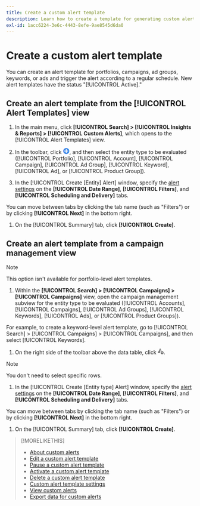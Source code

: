 ```yaml
---
title: Create a custom alert template
description: Learn how to create a template for generating custom alerts.
exl-id: 1acc6224-3e6c-4443-8efe-9ae8545d6da0
---
```

# Create a custom alert template

You can create an alert template for portfolios, campaigns, ad groups, keywords, or ads and trigger the alert according to a regular schedule. New alert templates have the status "[!UICONTROL Active]."

## Create an alert template from the [!UICONTROL Alert Templates] view

1.  In the main menu, click **[!UICONTROL Search] > [!UICONTROL Insights & Reports] > [!UICONTROL Custom Alerts]**, which opens to the [!UICONTROL Alert Templates] view.

1.  In the toolbar, click ![Create](/help/search-social-commerce/assets/add.png "Create"), and then select the entity type to be evaluated ([!UICONTROL Portfolio], [!UICONTROL Account], [!UICONTROL Campaign], [!UICONTROL Ad Group], [!UICONTROL Keyword], [!UICONTROL Ad], or [!UICONTROL Product Group]).

1.  In the [!UICONTROL Create \[Entity\] Alert] window, specify the [alert settings](alert-template-settings.md) on the **[!UICONTROL Date Range]**, **[!UICONTROL Filters]**, and **[!UICONTROL Scheduling and Delivery]** tabs.

   You can move between tabs by clicking the tab name (such as "Filters") or by clicking **[!UICONTROL Next]** in the bottom right.

1.  On the [!UICONTROL Summary] tab, click **[!UICONTROL Create]**.

## Create an alert template from a campaign management view

>[!NOTE]
>
>This option isn't available for portfolio-level alert templates.

1.  Within the **[!UICONTROL Search] > [!UICONTROL Campaigns] > [!UICONTROL Campaigns]** view, open the campaign management subview for the entity type to be evaluated ([!UICONTROL Accounts], [!UICONTROL Campaigns], [!UICONTROL Ad Groups], [!UICONTROL Keywords], [!UICONTROL Ads], or [!UICONTROL Product Groups]).
    
   For example, to create a keyword-level alert template, go to [!UICONTROL Search] > [!UICONTROL Campaigns] > [!UICONTROL Campaigns], and then select [!UICONTROL Keywords].

1.  On the right side of the toolbar above the data table, click ![Create Alert](/help/search-social-commerce/assets/add-alert.png "Create Alert").

   >[!NOTE]
   >
   >You don't need to select specific rows.

1.  In the [!UICONTROL Create \[Entity type\] Alert] window, specify the [alert settings](alert-template-settings.md) on the **[!UICONTROL Date Range]**, **[!UICONTROL Filters]**, and **[!UICONTROL Scheduling and Delivery]** tabs.

   You can move between tabs by clicking the tab name (such as "Filters") or by clicking **[!UICONTROL Next]** in the bottom right.

1.  On the [!UICONTROL Summary] tab, click **[!UICONTROL Create]**.

>[!MORELIKETHIS]
>
>* [About custom alerts](alert-about.md)
>* [Edit a custom alert template](alert-template-edit.md)
>* [Pause a custom alert template](alert-template-pause.md)
>* [Activate a custom alert template](alert-template-activate.md)
>* [Delete a custom alert template](alert-template-delete.md)
>* [Custom alert template settings](alert-template-settings.md)
>* [View custom alerts](alert-view.md)
>* [Export data for custom alerts](alert-export-data.md)

